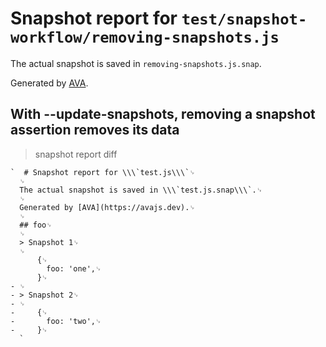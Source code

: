 # Snapshot report for `test/snapshot-workflow/removing-snapshots.js`

The actual snapshot is saved in `removing-snapshots.js.snap`.

Generated by [AVA](https://avajs.dev).

## With --update-snapshots, removing a snapshot assertion removes its data

> snapshot report diff

    `  # Snapshot report for \\\`test.js\\\`␊
      ␊
      The actual snapshot is saved in \\\`test.js.snap\\\`.␊
      ␊
      Generated by [AVA](https://avajs.dev).␊
      ␊
      ## foo␊
      ␊
      > Snapshot 1␊
      ␊
          {␊
            foo: 'one',␊
          }␊
    - ␊
    - > Snapshot 2␊
    - ␊
    -     {␊
    -       foo: 'two',␊
    -     }␊
      `
